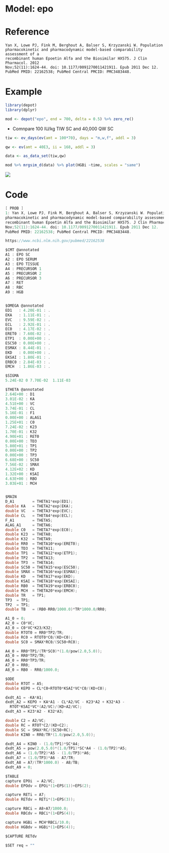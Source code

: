 Model: epo
================

# Reference

    Yan X, Lowe PJ, Fink M, Berghout A, Balser S, Krzyzanski W. Population
    pharmacokinetic and pharmacodynamic model-based comparability assessment of a
    recombinant human Epoetin Alfa and the Biosimilar HX575. J Clin Pharmacol. 2012
    Nov;52(11):1624-44. doi: 10.1177/0091270011421911. Epub 2011 Dec 12. 
    PubMed PMID: 22162538; PubMed Central PMCID: PMC3483448.

# Example

``` r
library(depot)
library(dplyr)
```

``` r
mod <- depot("epo", end = 700, delta = 0.5) %>% zero_re()
```

  - Comnpare 100 IU/kg TIW SC and 40,000 QW SC

<!-- end list -->

``` r
tiw <- ev_days(ev(amt = 100*70), days = "m,w,f", addl = 3)

qw <- ev(amt = 40E3, ii = 168, addl = 3)

data <- as_data_set(tiw,qw)
```

``` r
mod %>% mrgsim_d(data) %>% plot(HGBi ~time, scales = "same")
```

![](/Users/kyleb/git/mrgsolve/depot/vignette/epo_files/figure-gfm/unnamed-chunk-4-1.png)<!-- -->

# Code

``` c
[ PROB ]
1: Yan X, Lowe PJ, Fink M, Berghout A, Balser S, Krzyzanski W. Population
pharmacokinetic and pharmacodynamic model-based comparability assessment of a
recombinant human Epoetin Alfa and the Biosimilar HX575. J Clin Pharmacol. 2012
Nov;52(11):1624-44. doi: 10.1177/0091270011421911. Epub 2011 Dec 12. 
PubMed PMID: 22162538; PubMed Central PMCID: PMC3483448.

https://www.ncbi.nlm.nih.gov/pubmed/22162538

$CMT @annotated
A1 : EPO SC
A2 : EPO SERUM
A3 : EPO TISSUE
A4 : PRECURSOR 1
A5 : PRECURSOR 2
A6 : PRECURSOR 3
A7 : RET
A8 : RBC
A9 : HGB


$OMEGA @annotated
ED1   : 4.20E-01 : .
EKA   : 1.11E-01 : .
EVC   : 9.59E-02 : .
ECL   : 2.92E-01 : .
EC0   : 4.17E-02 : .
ERET0 : 7.60E-02 : .
ETP1  : 0.00E+00 : .
ESC50 : 0.00E+00 : .
ESMAX : 8.44E-01 : .
EKD   : 0.00E+00 : .
EKSAI : 1.80E-01 : .
ERBC0 : 2.84E-03 : .
EMCH  : 1.86E-03 : .

$SIGMA
5.24E-02 0 7.70E-02  1.11E-03

$THETA @annotated
2.64E+00 : D1
3.01E-02 : KA
4.51E+00 : VC
3.74E-01 : CL
5.16E-01 : F1
0.00E+00 : ALAG1  
1.25E+01 : C0 
7.24E-02 : K23  
1.70E-01 : K32
4.90E+01 : RET0  
0.00E+00 : TD3
5.80E+01 : TP1
0.00E+00 : TP2  
0.00E+00 : TP3  
6.68E+00 : SC50
7.56E-02 : SMAX  
4.12E+02 : KD  
1.32E+00 : KSAI  
4.63E+00 : RBO  
3.03E+01 : MCH


$MAIN
D_A1        = THETA1*exp(ED1);
double KA   = THETA2*exp(EKA);
double VC   = THETA3*exp(EVC);
double CL   = THETA4*exp(ECL);
F_A1        = THETA5;
ALAG_A1     = THETA6;
double C0   = THETA7*exp(EC0);
double K23  = THETA8;
double K32  = THETA9;
double RR0  = THETA10*exp(ERET0);
double TD3  = THETA11;
double TP1  = THETA12*exp(ETP1);
double TP2  = THETA13;
double TP3  = THETA14;
double SC50 = THETA15*exp(ESC50);
double SMAX = THETA16*exp(ESMAX);
double KD   = THETA17*exp(EKD);
double KSAI = THETA18*exp(EKSAI);
double RB0  = THETA19*exp(ERBC0);
double MCH  = THETA20*exp(EMCH);
double TR   = TP1;
TP3  = TP1;
TP2  = TP1;
double TB   = (RB0-RR0/1000.0)*TR*1000.0/RR0;

A1_0 = 0;
A2_0 = C0*VC;
A3_0 = C0*VC*K23/K32;
double RTOT0 = RR0*TP2/TR;
double RC0 = RTOT0*C0/(KD+C0);
double SC0 = SMAX*RC0/(SC50+RC0);

A4_0 = RR0*TP1/(TR*SC0)*(1.0/pow(2.0,5.0));
A5_0 = RR0*TP2/TR;
A6_0 = RR0*TP3/TR;
A7_0 = RR0;
A8_0 = RB0 - RR0/1000.0;

$ODE
double RTOT = A5;
double KEPO = CL*C0+RTOT0*KSAI*VC*C0/(KD+C0);

dxdt_A1 = -KA*A1;
dxdt_A2 = KEPO + KA*A1 - CL*A2/VC - K23*A2 + K32*A3 - 
  RTOT*KSAI*VC*(A2/VC)/(KD+A2/VC);
dxdt_A3 = K23*A2 - K32*A3;

double C2 = A2/VC;
double RC = RTOT*C2/(KD+C2);
double SC = SMAX*RC/(SC50+RC);
double KIN0 = RR0/TR*(1.0/pow(2.0,5.0));

dxdt_A4 = KIN0 - (1.0/TP1)*SC*A4;
dxdt_A5 = pow(2.0,5.0)*(1.0/TP1)*SC*A4 - (1.0/TP2)*A5;
dxdt_A6 = (1.0/TP2)*A5 - (1.0/TP3)*A6;
dxdt_A7 = (1.0/TP3)*A6 - A7/TR;
dxdt_A8 = A7/(TR*1000.0) - A8/TB;
dxdt_A9 = 0;

$TABLE
capture EPOi  = A2/VC;
double EPOdv = EPOi*(1+EPS(1))+EPS(2);

capture RETi = A7;
double RETdv = RETi*(1+EPS(3));

capture RBCi = A8+A7/1000.0;
double RBCdv = RBCi*(1+EPS(4));

capture HGBi = MCH*RBCi/10.0;
double HGBdv = HGBi*(1+EPS(4));

$CAPTURE RETdv

$SET req = ""
  
```
